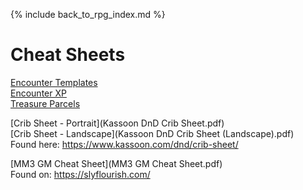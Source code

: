 ---
---

{% include back_to_rpg_index.md %}

# Cheat Sheets

[Encounter Templates](EncounterTemplates.html)  
[Encounter XP](EncounterXP.html)  
[Treasure Parcels](TreasureParcels.html)  

[Crib Sheet - Portrait](Kassoon DnD Crib Sheet.pdf)  
[Crib Sheet - Landscape](Kassoon DnD Crib Sheet (Landscape).pdf)  
Found here: <https://www.kassoon.com/dnd/crib-sheet/>  

[MM3 GM Cheat Sheet](MM3 GM Cheat Sheet.pdf)  
Found on: <https://slyflourish.com/>  
